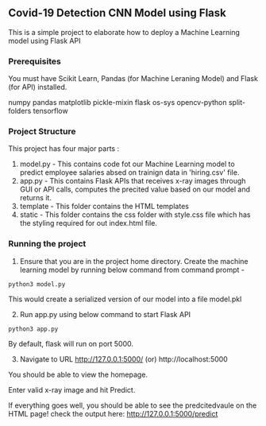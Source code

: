 ## Covid-19 Detection CNN Model using Flask

This is a simple project to elaborate how to deploy a Machine Learning model using Flask API

### Prerequisites

You must have Scikit Learn, Pandas (for Machine Leraning Model) and Flask (for API) installed.

numpy
pandas
matplotlib
pickle-mixin
flask
os-sys
opencv-python
split-folders
tensorflow

### Project Structure

This project has four major parts :

1. model.py - This contains code fot our Machine Learning model to predict employee salaries absed on trainign data in 'hiring.csv' file.
2. app.py - This contains Flask APIs that receives x-ray images through GUI or API calls, computes the precited value based on our model and returns it.
3. template - This folder contains the HTML templates
4. static - This folder contains the css folder with style.css file which has the styling required for out index.html file.

### Running the project

1. Ensure that you are in the project home directory. Create the machine learning model by running below command from command prompt -

```
python3 model.py
```

This would create a serialized version of our model into a file model.pkl

2. Run app.py using below command to start Flask API

```
python3 app.py
```

By default, flask will run on port 5000.

3. Navigate to URL http://127.0.0.1:5000/ (or) http://localhost:5000

You should be able to view the homepage.

Enter valid x-ray image and hit Predict.

If everything goes well, you should be able to see the predcitedvaule on the HTML page!
check the output here: http://127.0.0.1:5000/predict
